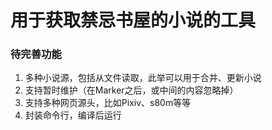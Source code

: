 # 用于获取禁忌书屋的小说的工具
### 待完善功能
1. 多种小说源，包括从文件读取，此举可以用于合并、更新小说
2. 支持暂时维护（在Marker之后，或中间的内容忽略掉）
3. 支持多种网页源头，比如Pixiv、s80m等等
4. 封装命令行，编译后运行
